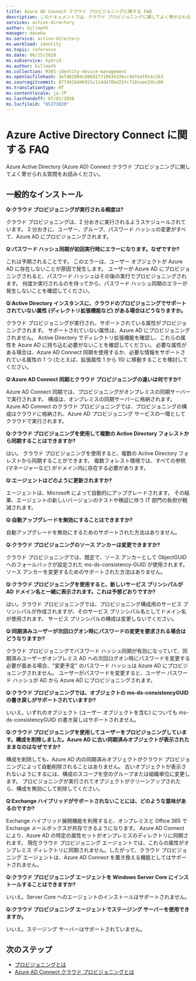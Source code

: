 ```yaml
---
title: Azure AD Connect クラウド プロビジョニングに関する FAQ
description: このドキュメントでは、クラウド プロビジョニングに関してよく寄せられる質問について説明します。
services: active-directory
author: billmath
manager: daveba
ms.service: active-directory
ms.workload: identity
ms.topic: reference
ms.date: 06/25/2020
ms.subservice: hybrid
ms.author: billmath
ms.collection: M365-identity-device-management
ms.openlocfilehash: 3ef482804c80602771963633bcc46feaf014c363
ms.sourcegitcommit: 877491bd46921c11dd478bd25fc718ceee2dcc08
ms.translationtype: HT
ms.contentlocale: ja-JP
ms.lasthandoff: 07/02/2020
ms.locfileid: "85373830"
---
```

# <a name="azure-active-directory-connect-faq"></a>Azure Active Directory Connect に関する FAQ

Azure Active Directory (Azure AD) Connect クラウド プロビジョニングに関してよく寄せられる質問をお読みください。

## <a name="general-installation"></a>一般的なインストール

**Q:クラウド プロビジョニングが実行される頻度は?**

クラウド プロビジョニングは、2 分おきに実行されるようスケジュールされています。 2 分おきに、ユーザー、グループ、パスワード ハッシュの変更がすべて、Azure AD にプロビジョニングされます。

**Q:パスワード ハッシュ同期が初回実行時にエラーになります。なぜですか?**

これは予期されることです。 このエラーは、ユーザー オブジェクトが Azure AD に存在しないことが原因で発生します。 ユーザーが Azure AD にプロビジョニングされると、パスワード ハッシュはその後の実行でプロビジョニングされます。 何度か実行されるのを待ってから、パスワード ハッシュ同期のエラーが発生しないことを確認してください。

**Q:Active Directory インスタンスに、クラウドのプロビジョニングでサポートされていない属性 (ディレクトリ拡張機能など) がある場合はどうなりますか。**

クラウド プロビジョニングが実行され、サポートされている属性がプロビジョニングされます。 サポートされていない属性は、Azure AD にプロビジョニングされません。 Active Directory でディレクトリ拡張機能を確認し、これらの属性を Azure AD に持ち込む必要がないことを確認してください。 必要な属性がある場合は、Azure AD Connect 同期を使用するか、必要な情報をサポートされている属性の 1 つ (たとえば、拡張属性 1 から 15) に移動することを検討してください。

**Q:Azure AD Connect 同期とクラウド プロビジョニングの違いは何ですか?**

Azure AD Connect 同期では、プロビジョニングがオンプレミスの同期サーバーで実行されます。 構成は、オンプレミスの同期サーバーに格納されます。 Azure AD Connect のクラウド プロビジョニングでは、プロビジョニングの構成はクラウドに格納され、Azure AD プロビジョニング サービスの一環としてクラウドで実行されます。 

**Q:クラウド プロビジョニングを使用して複数の Active Directory フォレストから同期することはできますか?**

はい。 クラウド プロビジョニングを使用すると、複数の Active Directory フォレストから同期することができます。 複数フォレスト環境では、すべての参照 (マネージャーなど) がドメイン内に存在する必要があります。  

**Q:エージェントはどのように更新されますか?**

エージェントは、Microsoft によって自動的にアップグレードされます。 その結果、エージェントの新しいバージョンのテストや検証に伴う IT 部門の負担が軽減されます。 

**Q:自動アップグレードを無効にすることはできますか?**

自動アップグレードを無効にするためのサポートされた方法はありません。

**Q:クラウド プロビジョニングのソース アンカーは変更できますか?**

クラウド プロビジョニングでは、既定で、ソース アンカーとして ObjectGUID へのフォールバックが設定された ms-ds-consistency-GUID が使用されます。 ソース アンカーを変更するためのサポートされた方法はありません。

**Q:クラウド プロビジョニングを使用すると、新しいサービス プリンシパルが AD ドメイン名と一緒に表示されます。これは予想どおりですか?**

はい。クラウド プロビジョニングでは、プロビジョニング構成用のサービス プリンシパルが作成されますが、そのサービス プリンシパル名としてドメイン名が使用されます。 サービス プリンシパルの構成は変更しないでください。

**Q:同期済みユーザーが次回ログオン時にパスワードの変更を要求される場合はどうなりますか?**

クラウド プロビジョニングでパスワード ハッシュ同期が有効になっていて、同期済みユーザーがオンプレミス AD への次回ログオン時にパスワードを変更する必要が亜ある場合、"変更予定" のパスワード ハッシュは Azure AD にプロビジョニングされません。 ユーザーがパスワードを変更すると、ユーザー パスワード ハッシュが AD から Azure AD にプロビジョニングされます。

**Q:クラウド プロビジョニングでは、オブジェクトの ms-ds-consistencyGUID の書き戻しがサポートされていますか?**

いいえ。いずれのオブジェクト (ユーザー オブジェクトを含む) についても ms-ds-consistencyGUID の書き戻しはサポートされません。 

**Q:クラウド プロビジョニングを使用してユーザーをプロビジョニングしています。構成を削除しました。Azure AD に古い同期済みオブジェクトが表示されたままなのはなぜですか?** 

構成を削除しても、Azure AD 内の同期済みオブジェクトがクラウド プロビジョニングによって自動削除されることはありません。 古いオブジェクトが表示されないようにするには、構成のスコープを空のグループまたは組織単位に変更します。 プロビジョニングが実行されてオブジェクトがクリーンアップされたら、構成を無効にして削除してください。 

**Q:Exchange ハイブリッドがサポートされないことには、どのような意味があるのですか?**

Exchange ハイブリッド展開機能を利用すると、オンプレミスと Office 365 で Exchange メールボックスが共存できるようになります。 Azure AD Connect により、Azure AD の特定の属性セットがオンプレミスのディレクトリに同期されます。  現在クラウド プロビジョニング エージェントでは、これらの属性がオンプレミス ディレクトリに同期されません。したがって、クラウド プロビジョニング エージェントは、Azure AD Connect を置き換える機能としてはサポートされません。

**Q:クラウド プロビジョニング エージェントを Windows Server Core にインストールすることはできますか?**

いいえ。Server Core へのエージェントのインストールはサポートされません。

**Q:クラウド プロビジョニング エージェントでステージング サーバーを使用できますか。**

いいえ。ステージング サーバーはサポートされていません。

## <a name="next-steps"></a>次のステップ 

- [プロビジョニングとは](what-is-provisioning.md)
- [Azure AD Connect クラウド プロビジョニングとは](what-is-cloud-provisioning.md)
